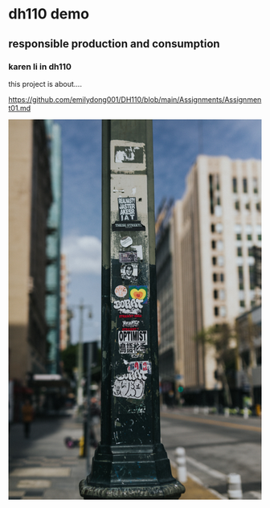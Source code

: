 # dh110 demo
## responsible production and consumption
### karen li in dh110

this project is about....


https://github.com/emilydong001/DH110/blob/main/Assignments/Assignment01.md

![screenshot of photo](../photo.jpeg)
